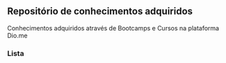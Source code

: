 ## **Repositório de conhecimentos adquiridos**
Conhecimentos adquiridos através de Bootcamps e Cursos na plataforma Dio.me

### Lista
